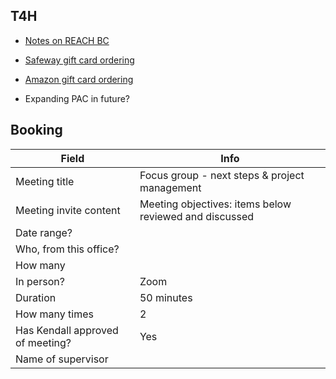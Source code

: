 ## T4H

- [Notes on REACH BC](reachbc.md)

- [Safeway gift card ordering](https://www.giftcards.ca/deal/sobeys-egift-card-1)

- [Amazon gift card ordering](https://www.amazon.ca/Amazon-ca-eGift-Card-Amazon-Logo/dp/B07P68FH74/ref=sr_1_1?dchild=1&gclid=CjwKCAiAu8SABhAxEiwAsodSZGzHkiGJ0MuasLUkNqeuB-m3qKcVgdyqtxzk75jFwD1hBT-6JlDjtxoCbB8QAvD_BwE&hvadid=208327699434&hvdev=c&hvlocphy=1001885&hvnetw=g&hvqmt=e&hvrand=1331138952238237656&hvtargid=kwd-301994245168&hydadcr=23592_9942696&keywords=amazon+e-gift+card&qid=1611774009&sr=8-1&tag=googcana-20)

- Expanding PAC in future?












## Booking

| Field | Info |
|---|---|
| Meeting title |  Focus group - next steps & project management |
| Meeting invite content | Meeting objectives: items below reviewed and discussed |
| Date range? | |
| Who, from this office? | |
| How many ||
| In person? | Zoom |
| Duration| 50 minutes|
| How many times | 2 |
| Has Kendall approved of meeting? | Yes |
| Name of supervisor |  |


